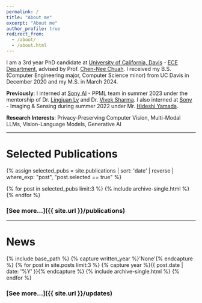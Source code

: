 ```yaml
---
permalink: /
title: "About me"
excerpt: "About me"
author_profile: true
redirect_from: 
  - /about/
  - /about.html
---
```


I am a 3rd year PhD candidate at [University of California, Davis](https://www.ucdavis.edu/) - [ECE Department](https://ece.ucdavis.edu/), advised by Prof. [Chen-Nee Chuah](https://www.ece.ucdavis.edu/~chuah/rubinet/people/chuah/bio.html). I received my B.S. (Computer Engineering major, Computer Science minor) from UC Davis in December 2020 and my M.S. in March 2024.

**Previously**: I interned at [Sony AI](https://ai.sony/) - PPML team in summer 2023 under the mentorship of Dr. [Lingjuan Lv](https://sites.google.com/view/lingjuan-lyu/home?authuser=0) and Dr. [Vivek Sharma](https://vivoutlaw.github.io/index.html). I also interned at [Sony](https://www.sony.com/en/) - Imaging & Sensing during summer 2022 under Mr. [Hideshi Yamada](https://www.linkedin.com/in/hideshi-yamada-3593aa101/?originalSubdomain=jp). 

**Research Interests**: Privacy-Preserving Computer Vision, Multi-Modal LLMs, Vision-Language Models, Generative AI

<!-- **Previous work**:
  - Adversarial Robustness
  - Neural Network Pruning
  - Model Extraction/Fingerprinting -->

-----

# Selected Publications

{% assign selected_pubs = site.publications | sort: 'date' | reverse | where_exp: "post", "post.selected == true" %}

{% for post in selected_pubs limit:3 %}
  {% include archive-single.html %}
{% endfor %}

### [See more...]({{ site.url }}/publications)

-----

# News

{% include base_path %}
{% capture written_year %}'None'{% endcapture %}
{% for post in site.posts  limit:3  %}
  {% capture year %}{{ post.date | date: '%Y' }}{% endcapture %}
  {% include archive-single.html %}
{% endfor %}

### [See more...]({{ site.url }}/updates)
